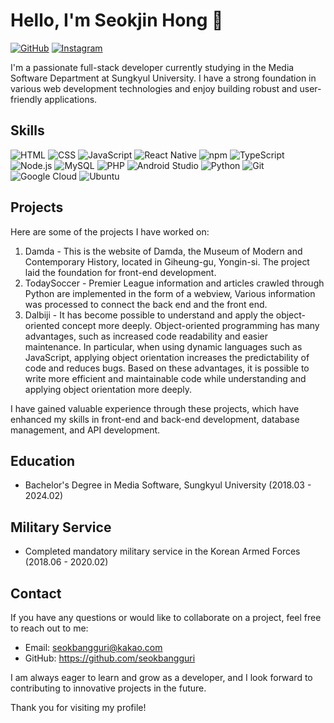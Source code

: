 # Hello, I'm Seokjin Hong 👋

[![GitHub](https://img.shields.io/badge/-GitHub-black?logo=github)](https://github.com/seokbangguri)
[![Instagram](https://img.shields.io/badge/-Instagram-c13584?logo=instagram&logoColor=white)](https://www.instagram.com/seokbangguri)

I'm a passionate full-stack developer currently studying in the Media Software Department at Sungkyul University. I have a strong foundation in various web development technologies and enjoy building robust and user-friendly applications.

## Skills

![HTML](https://img.shields.io/badge/-HTML-orange?logo=html5&logoColor=white)
![CSS](https://img.shields.io/badge/-CSS-blue?logo=css3&logoColor=white)
![JavaScript](https://img.shields.io/badge/-JavaScript-yellow?logo=javascript&logoColor=white)
![React Native](https://img.shields.io/badge/-React_Native-blueviolet?logo=react&logoColor=white)
![npm](https://img.shields.io/badge/-npm-CB3837?logo=npm&logoColor=white)
![TypeScript](https://img.shields.io/badge/-TypeScript-blue?logo=typescript&logoColor=white)
![Node.js](https://img.shields.io/badge/-Node.js-green?logo=node.js&logoColor=white)
![MySQL](https://img.shields.io/badge/-MySQL-blue?logo=mysql&logoColor=white)
![PHP](https://img.shields.io/badge/-PHP-purple?logo=php&logoColor=white)
![Android Studio](https://img.shields.io/badge/-Android%20Studio-3DDC84?logo=android-studio&logoColor=white)
![Python](https://img.shields.io/badge/-Python-3776AB?logo=python&logoColor=white)
![Git](https://img.shields.io/badge/-Git-F05032?logo=git&logoColor=white)
![Google Cloud](https://img.shields.io/badge/-Google%20Cloud-4285F4?logo=google-cloud&logoColor=white)
![Ubuntu](https://img.shields.io/badge/-Ubuntu-E95420?logo=ubuntu&logoColor=white)



## Projects

Here are some of the projects I have worked on:

1. Damda - This is the website of Damda, the Museum of Modern and Contemporary History, located in Giheung-gu, Yongin-si. The project laid the foundation for front-end development.
2. TodaySoccer - Premier League information and articles crawled through Python are implemented in the form of a webview,
Various information was processed to connect the back end and the front end.
3. Dalbiji - It has become possible to understand and apply the object-oriented concept more deeply. 
Object-oriented programming has many advantages, such as increased code readability and easier maintenance. In particular, when using dynamic languages such as JavaScript, applying object orientation increases the predictability of code and reduces bugs. Based on these advantages, it is possible to write more efficient and maintainable code while understanding and applying object orientation more deeply.

I have gained valuable experience through these projects, which have enhanced my skills in front-end and back-end development, database management, and API development.

## Education

- Bachelor's Degree in Media Software, Sungkyul University (2018.03 - 2024.02)

## Military Service

- Completed mandatory military service in the Korean Armed Forces (2018.06 - 2020.02)

## Contact

If you have any questions or would like to collaborate on a project, feel free to reach out to me:

- Email: seokbangguri@kakao.com
- GitHub: https://github.com/seokbangguri

I am always eager to learn and grow as a developer, and I look forward to contributing to innovative projects in the future.

Thank you for visiting my profile!
